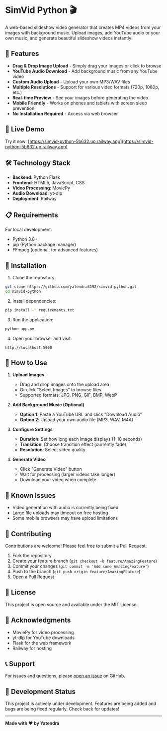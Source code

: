 # SimVid Python 🎬

A web-based slideshow video generator that creates MP4 videos from your images with background music. Upload images, add YouTube audio or your own music, and generate beautiful slideshow videos instantly!

## 🌟 Features

- **Drag & Drop Image Upload** - Simply drag your images or click to browse
- **YouTube Audio Download** - Add background music from any YouTube video
- **Custom Audio Upload** - Upload your own MP3/WAV files
- **Multiple Resolutions** - Support for various video formats (720p, 1080p, etc.)
- **Real-time Preview** - See your images before generating the video
- **Mobile Friendly** - Works on phones and tablets with screen sleep prevention
- **No Installation Required** - Access via web browser

## 🚀 Live Demo

Try it now: [https://simvid-python-5b632.up.railway.app](https://simvid-python-5b632.up.railway.app)

## 🛠️ Technology Stack

- **Backend**: Python Flask
- **Frontend**: HTML5, JavaScript, CSS
- **Video Processing**: MoviePy
- **Audio Download**: yt-dlp
- **Deployment**: Railway

## 📋 Requirements

For local development:
- Python 3.8+
- pip (Python package manager)
- FFmpeg (optional, for advanced features)

## 🔧 Installation

1. Clone the repository:
```bash
git clone https://github.com/yatendra3192/simvid-python.git
cd simvid-python
```

2. Install dependencies:
```bash
pip install -r requirements.txt
```

3. Run the application:
```bash
python app.py
```

4. Open your browser and visit:
```
http://localhost:5000
```

## 📖 How to Use

1. **Upload Images**
   - Drag and drop images onto the upload area
   - Or click "Select Images" to browse files
   - Supported formats: JPG, PNG, GIF, BMP, WebP

2. **Add Background Music (Optional)**
   - **Option 1**: Paste a YouTube URL and click "Download Audio"
   - **Option 2**: Upload your own audio file (MP3, WAV, M4A)

3. **Configure Settings**
   - **Duration**: Set how long each image displays (1-10 seconds)
   - **Transition**: Choose transition effect (currently fade)
   - **Resolution**: Select video quality

4. **Generate Video**
   - Click "Generate Video" button
   - Wait for processing (larger videos take longer)
   - Download your video when complete

## 🐛 Known Issues

- Video generation with audio is currently being fixed
- Large file uploads may timeout on free hosting
- Some mobile browsers may have upload limitations

## 🤝 Contributing

Contributions are welcome! Please feel free to submit a Pull Request.

1. Fork the repository
2. Create your feature branch (`git checkout -b feature/AmazingFeature`)
3. Commit your changes (`git commit -m 'Add some AmazingFeature'`)
4. Push to the branch (`git push origin feature/AmazingFeature`)
5. Open a Pull Request

## 📄 License

This project is open source and available under the MIT License.

## 🙏 Acknowledgments

- MoviePy for video processing
- yt-dlp for YouTube downloads
- Flask for the web framework
- Railway for hosting

## 📞 Support

For issues and questions, please [open an issue](https://github.com/yatendra3192/simvid-python/issues) on GitHub.

## 🚧 Development Status

This project is actively under development. Features are being added and bugs are being fixed regularly. Check back for updates!

---

**Made with ❤️ by Yatendra**